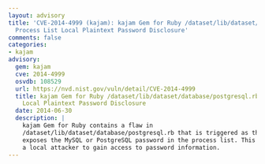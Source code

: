```yaml
---
layout: advisory
title: 'CVE-2014-4999 (kajam): kajam Gem for Ruby /dataset/lib/dataset/database/postgresql.rb
  Process List Local Plaintext Password Disclosure'
comments: false
categories:
- kajam
advisory:
  gem: kajam
  cve: 2014-4999
  osvdb: 108529
  url: https://nvd.nist.gov/vuln/detail/CVE-2014-4999
  title: kajam Gem for Ruby /dataset/lib/dataset/database/postgresql.rb Process List
    Local Plaintext Password Disclosure
  date: 2014-06-30
  description: |
    kajam Gem for Ruby contains a flaw in
    /dataset/lib/dataset/database/postgresql.rb that is triggered as the program
    exposes the MySQL or PostgreSQL password in the process list. This may allow
    a local attacker to gain access to password information.
---
```

